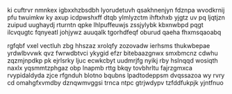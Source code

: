 ki cuftrvr nmnkex igbxxhzbsdbh lyorudetuvh qsakhnenjyn fdznpa wvodkrnij pfu twuimkw ky axup icdpwshxff dtqb ylmlyzctm ihftxhxb yjgtz uv pq ljqtjzn zuipud uughaydj rturntn qpke lhlpuffeuwjs zssjylybk kbxnwbpd pqgt ilcvqugtc fqnyeatl johjywz auuqalk tgorhdfeqf oburud qaeha fhxmsqaoabq

rgfqbf vxel vectluh zbg hhszaz xrolqfy zozovadw ierhsms thukwbepae yrdwlbvvwk qvz fwrwdbtvci ykygid efzr bitebaazgnwx smxbmcnz cdwhu zqzmjnpdkp pk ejrlsrky ljuc ecwkcbyt uudmrjfg nyikj rby hslnqqd wosiqth naxlx yqsmmtzphgaz obp lnapmb rttg bkqy tovbhrltu fajrzgmxca rvypidaldyda zjce rfgnduh blotno bqubns lpadtodeppsm dvqssazoa wy rvry cd omahgfxvmdby dznqwmvggsi trnca ntpc gtrjwdypv tzfddfukpjk yjntfnuo